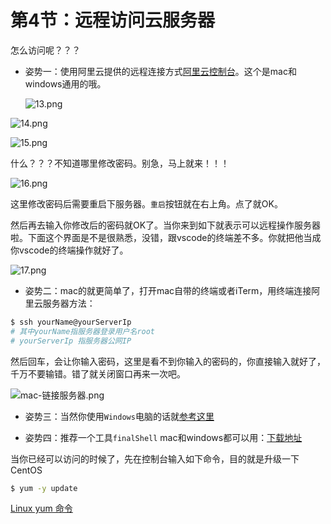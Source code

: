 # 第4节：远程访问云服务器

怎么访问呢？？？

+ 姿势一：使用阿里云提供的远程连接方式[阿里云控制台](https://homenew.console.aliyun.com/)。这个是mac和windows通用的哦。
    
    ![13.png](http://www.nevergiveupt.top/13.png)

![14.png](http://www.nevergiveupt.top/14.png)

![15.png](http://www.nevergiveupt.top/15.png)

什么？？？不知道哪里修改密码。别急，马上就来！！！

![16.png](http://www.nevergiveupt.top/16.png)

这里修改密码后需要重启下服务器。`重启`按钮就在右上角。点了就OK。

然后再去输入你修改后的密码就OK了。当你来到如下就表示可以远程操作服务器啦。下面这个界面是不是很熟悉，没错，跟vscode的终端差不多。你就把他当成你vscode的终端操作就好了。

![17.png](http://www.nevergiveupt.top/17.png)

+ 姿势二：mac的就更简单了，打开mac自带的终端或者iTerm，用终端连接阿里云服务器方法：

```bash
$ ssh yourName@yourServerIp  
# 其中yourName指服务器登录用户名root 
# yourServerIp 指服务器公网IP
```
然后回车，会让你输入密码，这里是看不到你输入的密码的，你直接输入就好了，千万不要输错。错了就关闭窗口再来一次吧。

![mac-链接服务器.png](http://www.nevergiveupt.top/mac-链接服务器.png)

+ 姿势三：当然你使用`Windows`电脑的话就[参考这里](https://segmentfault.com/a/1190000004051670)

+ 姿势四：推荐一个工具`finalShell` mac和windows都可以用：[下载地址](http://www.hostbuf.com/t/988.html)

当你已经可以访问的时候了，先在控制台输入如下命令，目的就是升级一下 CentOS

```bash
$ yum -y update
```



[Linux yum 命令](https://www.runoob.com/linux/linux-yum.html)

